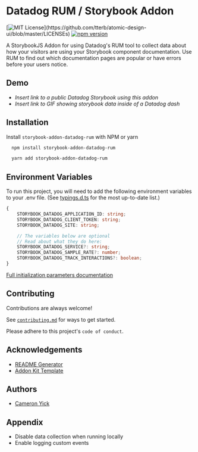 # Datadog RUM / Storybook Addon

[![MIT License](https://img.shields.io/apm/l/atomic-design-ui.svg?)](https://github.com/tterb/atomic-design-ui/blob/master/LICENSEs)
[![npm version](https://badge.fury.io/js/storybook-addon-datadog-rum.svg)](https://badge.fury.io/js/storybook-addon-datadog-rum)

A StorybookJS Addon for using Datadog's RUM tool to collect data about how your visitors are using your Storybook component documentation. Use RUM to find out which documentation pages are popular or have errors before your users notice.
## Demo

- _Insert link to a public Datadog Storybook using this addon_
- _Insert link to GIF showing storybook data inside of a Datadog dash_

## Installation

Install `storybook-addon-datadog-rum` with NPM or yarn

```bash
  npm install storybook-addon-datadog-rum
```

```bash
  yarn add storybook-addon-datadog-rum
```

## Environment Variables

To run this project, you will need to add the following environment variables to your .env file. (See [typings.d.ts](./src/typings.d.ts) for the most up-to-date list.)

```ts
{
    STORYBOOK_DATADOG_APPLICATION_ID: string;
    STORYBOOK_DATADOG_CLIENT_TOKEN: string;
    STORYBOOK_DATADOG_SITE: string;

    // The variables below are optional
    // Read about what they do here:
    STORYBOOK_DATADOG_SERVICE?: string;
    STORYBOOK_DATADOG_SAMPLE_RATE?: number;
    STORYBOOK_DATADOG_TRACK_INTERACTIONS?: boolean;
}
```

[Full initialization parameters documentation](https://docs.datadoghq.com/real_user_monitoring/browser/#initialization-parameters)
## Contributing

Contributions are always welcome!

See [`contributing.md`](./CONTRIBUTING.md) for ways to get started.

Please adhere to this project's `code of conduct`.


## Acknowledgements

- [README Generator](https://readme.so/editor)
- [Addon Kit Template](https://github.com/storybookjs/addon-kit)


## Authors

- [Cameron Yick](https://www.github.com/hydrosquall)


## Appendix

- Disable data collection when running locally
- Enable logging custom events
